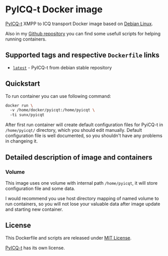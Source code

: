 # PyICQ-t Docker image
[PyICQ-t](https://github.com/shizeeg/pyicqt) XMPP to ICQ transport Docker image based on [Debian Linux](https://hub.docker.com/_/debian/).

Also in my [Github repository](https://github.com/SunAngel/pyicqt-docker) you can find some usefull scripts for helping running containers.

## Supported tags and respective `Dockerfile` links

* [`latest`](https://github.com/SunAngel/pyicqt-docker/blob/master/docker/Dockerfile) - PyICQ-t from debian stable repository

## Quickstart

To run container you can use following command:
```bash
docker run \  
  -v /home/docker/pyicqt:/home/pyicqt \  
  -ti sunx/pyicqt
```
After first run container will create default configuration files for PyiCQ-t in `/home/pyicqt/` directory, which you should edit manually. Default configuration file is well documented, so you shouldn't have any problems in changeing it.

## Detailed description of image and containers

### Volume
This image uses one volume with internal path `/home/pyicqt`, it will store configuration file and some data.

I would recommend you use host directory mapping of named volume to run containers, so you will not lose your valuable data after image update and starting new container.

## License

This Dockerfile and scripts are released under [MIT License](https://github.com/SunAngel/pyicqt-docker/blob/master/LICENSE).

[PyICQ-t](https://github.com/shizeeg/pyicqt/blob/master/COPYING) has its own license.

